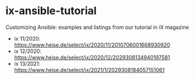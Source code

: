 # ix-ansible-tutorial
Customizing Ansible: examples and listings from our tutorial in iX magazine

* ix 11/2020: https://www.heise.de/select/ix/2020/11/2010706001668930920
* ix 12/2020: https://www.heise.de/select/ix/2020/12/2029308134940197581
* ix 13/2021: https://www.heise.de/select/ix/2021/1/2029308184057151061

